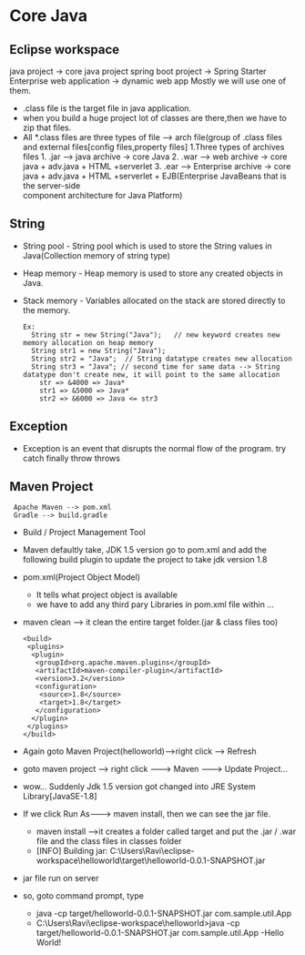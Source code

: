 # Core Java
 ## Eclipse workspace
   java project -> core java project
   spring boot project -> Spring Starter
   Enterprise web application -> dynamic web app
  Mostly we will use one of them.
 * .class file is the  target file in java application.
 * when you build a huge project lot of classes are there,then we have to zip that files.
 * All *.class files are three types of file --> arch file(group of .class files and external files[config files,property files]
     1.Three types of archives files 
       1. .jar --> java archive -> core Java 
       2. .war --> web archive -> core java + adv.java + HTML +serverlet
       3. .ear --> Enterprise archive ->  core java + adv.java + HTML +serverlet + EJB(Enterprise JavaBeans that is the server-side  
                                                                                         component architecture for Java Platform)
 
 ## String
 * String pool - String pool which is used to store the String values in Java(Collection memory of string type)
 * Heap memory -  Heap memory is used to store any created objects in Java. 
 * Stack memory - Variables allocated on the stack are stored directly to the memory.
            
       Ex:
         String str = new String("Java");   // new keyword creates new memory allocation on heap memory
         String str1 = new String("Java");
         String str2 = "Java";  // String datatype creates new allocation
         String str3 = "Java"; // second time for same data --> String datatype don't create new, it will point to the same allocation 
           str => &4000 => Java*   
           str1 => &5000 => Java*
           str2 => &6000 => Java <= str3
 ## Exception
   * Exception is an event that disrupts the normal flow of the program.
   try
   catch
   finally
   throw
   throws

 ## Maven Project  
     Apache Maven --> pom.xml
     Gradle --> build.gradle 
  * Build / Project Management Tool
  
  * Maven defaultly take, JDK 1.5 version go to pom.xml and add the following build plugin to update the project to take jdk version 1.8
  * pom.xml(Project Object Model)
      - It tells what project object is available
      - we have to add any third pary Libraries in pom.xml file within <dependency>...</dependency>
  * maven clean --> it clean the entire target folder.(jar & class files too)

        <build>
         <plugins>
          <plugin>
           <groupId>org.apache.maven.plugins</groupId>
           <artifactId>maven-compiler-plugin</artifactId>
           <version>3.2</version>
           <configuration>
            <source>1.8</source>
            <target>1.8</target>
           </configuration>
          </plugin>
         </plugins>
        </build>
     
  * Again goto Maven Project(helloworld)-->right click --> Refresh   
  * goto maven project --> right click ---> Maven ---> Update Project...
  * wow... Suddenly Jdk 1.5 version got changed into JRE System Library[JavaSE-1.8]
  * If we click Run As---> maven install, then we can see the jar file.
      - maven install -->it creates a folder called target and put the .jar / .war file and the class files in classes folder
      - [INFO] Building jar: C:\Users\Ravi\eclipse-workspace\helloworld\target\helloworld-0.0.1-SNAPSHOT.jar
  * jar file run on server
  * so, goto command prompt, type 
      * java -cp target/helloworld-0.0.1-SNAPSHOT.jar com.sample.util.App
      * C:\Users\Ravi\eclipse-workspace\helloworld>java -cp target/helloworld-0.0.1-SNAPSHOT.jar com.sample.util.App
         -Hello World!
      
     
  
